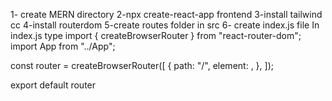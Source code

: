 1- create MERN directory
2-npx create-react-app frontend
3-install tailwind cc
4-install routerdom
5-create routes folder in src 
6- create index.js file
In index.js type
import { createBrowserRouter } from "react-router-dom";
import App from "../App";

const router = createBrowserRouter([
    {
        path: "/",
        element: <App />,
    },
]);

export default router
